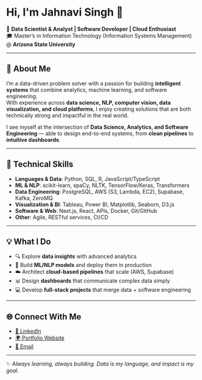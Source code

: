 # Hi, I'm Jahnavi Singh 👋  

🚀 **Data Scientist & Analyst | Software Developer | Cloud Enthusiast**  
🎓 Master’s in Information Technology (Information Systems Management) @ **Arizona State University**  

---

## 🌟 About Me
I’m a data-driven problem solver with a passion for building **intelligent systems** that combine analytics, machine learning, and software engineering.  
With experience across **data science, NLP, computer vision, data visualization, and cloud platforms**, I enjoy creating solutions that are both technically strong and impactful in the real world.  

I see myself at the intersection of **Data Science, Analytics, and Software Engineering** — able to design end-to-end systems, from **clean pipelines** to **intuitive dashboards**.  

---

## 🔑 Technical Skills
- **Languages & Data**: Python, SQL, R, JavaScript/TypeScript  
- **ML & NLP**: scikit-learn, spaCy, NLTK, TensorFlow/Keras, Transformers  
- **Data Engineering**: PostgreSQL, AWS (S3, Lambda, EC2), Supabase, Kafka, ZeroMQ  
- **Visualization & BI**: Tableau, Power BI, Matplotlib, Seaborn, D3.js  
- **Software & Web**: Next.js, React, APIs, Docker, Git/GitHub  
- **Other**: Agile, RESTful services, CI/CD  

---

## 💡 What I Do
- 🔍 Explore **data insights** with advanced analytics  
- 🤖 Build **ML/NLP models** and deploy them in production  
- ☁️ Architect **cloud-based pipelines** that scale (AWS, Supabase)  
- 📊 Design **dashboards** that communicate complex data simply  
- 💻 Develop **full-stack projects** that merge data + software engineering  

---

## 🌐 Connect With Me
- [💼 LinkedIn](https://www.linkedin.com/in/jahnavisingh6/)  
- [🌍 Portfolio Website](https://jahnavi-theta.vercel.app/)  
- [📧 Email](mailto:jahnavisingh6@gmail.com)  

---

✨ *Always learning, always building. Data is my language, and impact is my goal.*  

